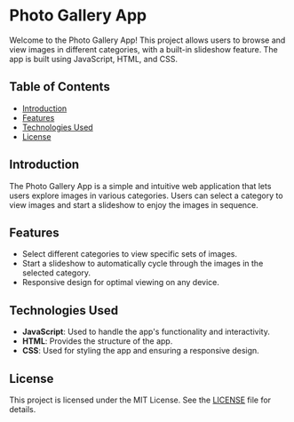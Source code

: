 # Photo Gallery App

Welcome to the Photo Gallery App! This project allows users to browse and view images in different categories, with a built-in slideshow feature. The app is built using JavaScript, HTML, and CSS.

## Table of Contents
- [Introduction](#introduction)
- [Features](#features)
- [Technologies Used](#technologies-used)
- [License](#license)

## Introduction

The Photo Gallery App is a simple and intuitive web application that lets users explore images in various categories. Users can select a category to view images and start a slideshow to enjoy the images in sequence.

## Features

- Select different categories to view specific sets of images.
- Start a slideshow to automatically cycle through the images in the selected category.
- Responsive design for optimal viewing on any device.

## Technologies Used

- **JavaScript**: Used to handle the app's functionality and interactivity.
- **HTML**: Provides the structure of the app.
- **CSS**: Used for styling the app and ensuring a responsive design.

## License

This project is licensed under the MIT License. See the [LICENSE](LICENSE) file for details.
